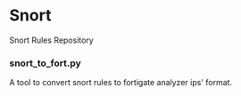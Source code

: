 # Snort
Snort Rules Repository

### snort_to_fort.py
A tool to convert snort rules to fortigate analyzer ips' format.

